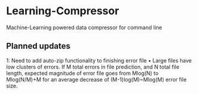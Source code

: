 # Learning-Compressor
Machine-Learning powered data compressor for command line

## Planned updates
1: Need to add auto-zip functionality to finishing error file
   • Large files have low clusters of errors. If M total errors in file prediction, and N total file length, expected magnitude of error file goes from Mlog(N) to        Mlog(N/M)+M for an average decrease of (M-1)log(M)~Mlog(M) error file size.
